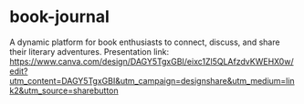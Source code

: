 # book-journal
A dynamic platform for book enthusiasts to connect, discuss, and share their literary adventures.
Presentation link: https://www.canva.com/design/DAGY5TgxGBI/eixc1Zl5QLAfzdvKWEHX0w/edit?utm_content=DAGY5TgxGBI&utm_campaign=designshare&utm_medium=link2&utm_source=sharebutton
